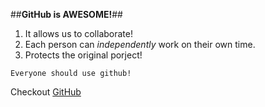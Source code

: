 ##**GitHub is AWESOME!**##

1. It allows us to collaborate!
2. Each person can *independently* work on their own time.
3. Protects the original porject!

`Everyone should use github!`

Checkout [GitHub](http://github.com)


